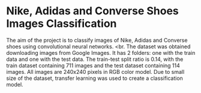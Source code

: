 # Nike, Adidas and Converse Shoes Images Classification
The aim of the project is to classify images of Nike, Adidas and Converse shoes using convolutional neural networks. <br.
The dataset was obtained  downloading images from Google Images. It has 2 folders: one with the train data and one with the test data. The train-test split ratio is 0.14, with the train dataset containing 711 images and the test dataset containing 114 images. All images are 240x240 pixels in RGB color model.
Due to small size of the dataset, transfer learning was used to create a classification model.
